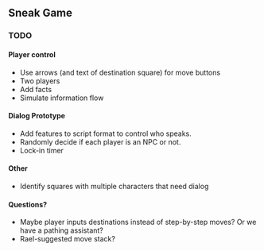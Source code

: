 ## Sneak Game

### TODO

#### Player control

* Use arrows (and text of destination square) for move buttons
* Two players
* Add facts
* Simulate information flow

#### Dialog Prototype

* Add features to script format to control who speaks.
* Randomly decide if each player is an NPC or not.
* Lock-in timer

#### Other

* Identify squares with multiple characters that need dialog

#### Questions?

* Maybe player inputs destinations instead of step-by-step moves? Or we have a pathing assistant?
* Rael-suggested move stack?